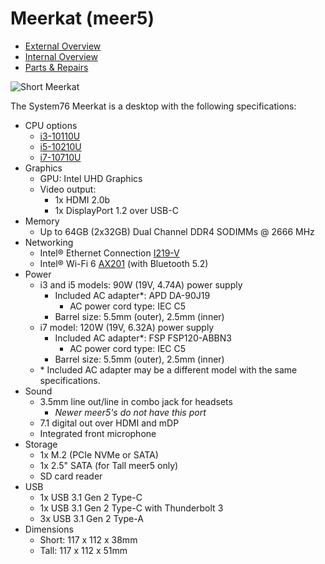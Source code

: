# Meerkat (meer5)

- [External Overview](./external-overview.md)
- [Internal Overview](./internal-overview.md)
- [Parts & Repairs](./repairs.md)

![Short Meerkat](./img/meer5-short.png)

The System76 Meerkat is a desktop with the following specifications:

- CPU options
    - [i3-10110U](https://ark.intel.com/content/www/us/en/ark/products/196451/intel-core-i3-10110u-processor-4m-cache-up-to-4-10-ghz.html)
    - [i5-10210U](https://ark.intel.com/content/www/us/en/ark/products/195436/intel-core-i5-10210u-processor-6m-cache-up-to-4-20-ghz.html)
    - [i7-10710U](https://ark.intel.com/content/www/us/en/ark/products/196448/intel-core-i7-10710u-processor-12m-cache-up-to-4-70-ghz.html)
- Graphics
    - GPU: Intel UHD Graphics
    - Video output:
        - 1x HDMI 2.0b
        - 1x DisplayPort 1.2 over USB-C
- Memory
    - Up to 64GB (2x32GB) Dual Channel DDR4 SODIMMs @ 2666 MHz
- Networking
    - Intel® Ethernet Connection [I219-V](https://ark.intel.com/content/www/us/en/ark/products/82186/intel-ethernet-connection-i219v.html)
    - Intel® Wi-Fi 6 [AX201](https://ark.intel.com/content/www/us/en/ark/products/130293/intel-wi-fi-6-ax201-gig.html) (with Bluetooth 5.2)
- Power
    - i3 and i5 models: 90W (19V, 4.74A) power supply
        - Included AC adapter*: APD DA-90J19
            - AC power cord type: IEC C5
        - Barrel size: 5.5mm (outer), 2.5mm (inner)
    - i7 model: 120W (19V, 6.32A) power supply
        - Included AC adapter*: FSP FSP120-ABBN3
            - AC power cord type: IEC C5
        - Barrel size: 5.5mm (outer), 2.5mm (inner)
    - \* Included AC adapter may be a different model with the same specifications.
- Sound
    - 3.5mm line out/line in combo jack for headsets
      - *Newer meer5's do not have this port*
    - 7.1 digital out over HDMI and mDP
    - Integrated front microphone
- Storage
    - 1x M.2 (PCIe NVMe or SATA)
    - 1x 2.5" SATA (for Tall meer5 only)
    - SD card reader
- USB
    - 1x USB 3.1 Gen 2 Type-C
    - 1x USB 3.1 Gen 2 Type-C with Thunderbolt 3
    - 3x USB 3.1 Gen 2 Type-A
- Dimensions
    - Short: 117 x 112 x 38mm
    - Tall:  117 x 112 x 51mm
